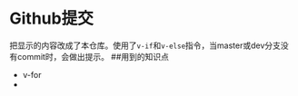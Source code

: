 # Github提交
把显示的内容改成了本仓库。使用了`v-if`和`v-else`指令，当master或dev分支没有commit时，会做出提示。
##用到的知识点
- v-for
- <template>
- v-model
- created
- filters
- watch
- XMLHttpRequest
- Github API
